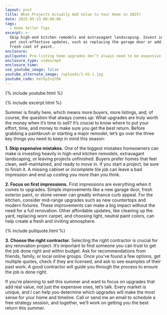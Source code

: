 ```yaml
---
layout: post
title: What Projects Actually Add Value to Your Home in 2025?
date: 2025-05-23 00:00:00
tags:
  - Home Seller Tips
excerpt: >-
  Skip high-end kitchen remodels and extravagant landscaping. Invest in simple
  yet cost-effective updates, such as replacing the garage door or adding a
  fresh coat of paint. 
enclosure:
pullquote: Pre-listing home upgrades don’t always need to be expensive.
enclosure_type: video/mp4
enclosure_time:
use_youtube_image: false
youtube_alternate_image: /uploads/1-42-1.jpg
youtube_code: belOyZvq7QA
---
```

{% include youtube.html %}

{% include excerpt.html %}

Summer is finally here, which means more buyers, more listings, and, of course, the question that always comes up: What upgrades are truly worth the money when it’s time to sell? It’s crucial to know where to put your effort, time, and money to make sure you get the best return. Before grabbing a paintbrush or starting a major remodel, let’s go over the three key things you need to keep in mind this season:

**1\. Skip expensive mistakes.** One of the biggest mistakes homeowners can make is investing heavily in high-end kitchen remodels, extravagant landscaping, or leaving projects unfinished. Buyers prefer homes that feel clean, well-maintained, and ready to move in. If you start a project, be sure to finish it. A missing cabinet or incomplete tile job can leave a bad impression and end up costing you more than you think.

**2\. Focus on first impressions.** First impressions are everything when it comes to upgrades. Simple improvements like a new garage door, fresh exterior paint, or stone veneer can greatly enhance curb appeal. For the kitchen, consider mid-range upgrades such as new countertops and modern fixtures. These improvements can make a big impact without the need for a full renovation. Other affordable updates, like cleaning up the yard, replacing worn carpet, and choosing light, neutral paint colors, can help create a fresh and inviting atmosphere.

{% include pullquote.html %}

**3\. Choose the right contractor.** Selecting the right contractor is crucial for any renovation project. It’s important to find someone you can trust to get the job done right and within budget. Ask for recommendations from friends, family, or local online groups. Once you’ve found a few options, get multiple quotes, check if they are licensed, and ask to see examples of their past work. A good contractor will guide you through the process to ensure the job is done right.

If you’re planning to sell this summer and want to focus on upgrades that add real value, not just the expensive ones, let’s talk. Every market is unique, and I can help you determine which upgrades will make the most sense for your home and timeline. Call or send me an email to schedule a free strategy session, and together, we’ll work on getting you the best return this summer.